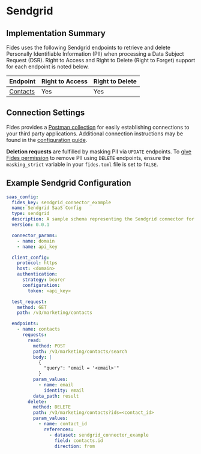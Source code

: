 
# Sendgrid

## Implementation Summary
Fides uses the following Sendgrid endpoints to retrieve and delete Personally Identifiable Information (PII) when processing a Data Subject Request (DSR). Right to Access and Right to Delete (Right to Forget) support for each endpoint is noted below. 

|Endpoint | Right to Access | Right to Delete |
|----|----|----|
|[Contacts](https://docs.sendgrid.com/api-reference/contacts/search-contacts) | Yes | Yes |

## Connection Settings
Fides provides a [Postman collection](../../development/postman/using_postman.md) for easily establishing connections to your third party applications. Additional connection instructions may be found in the [configuration guide](../saas_config.md).

**Deletion requests** are fulfilled by masking PII via `UPDATE` endpoints. To [give Fides permission](../../installation/configuration.md#configuration-variable-reference) to remove PII using `DELETE` endpoints, ensure the `masking_strict` variable in your `fides.toml` file is set to `fALSE`. 

## Example Sendgrid Configuration
```yaml
saas_config:
  fides_key: sendgrid_connector_example
  name: Sendgrid SaaS Config
  type: sendgrid
  description: A sample schema representing the Sendgrid connector for Fides
  version: 0.0.1

  connector_params:
    - name: domain
    - name: api_key

  client_config:
    protocol: https
    host: <domain>
    authentication:
      strategy: bearer
      configuration:
        token: <api_key>

  test_request:
    method: GET
    path: /v3/marketing/contacts

  endpoints:
    - name: contacts
      requests:
        read:
          method: POST
          path: /v3/marketing/contacts/search
          body: |
            {
              "query": "email = '<email>'"
            }
          param_values:
            - name: email
              identity: email
          data_path: result
        delete:
          method: DELETE
          path: /v3/marketing/contacts?ids=<contact_id>
          param_values:
            - name: contact_id
              references:
                - dataset: sendgrid_connector_example
                  field: contacts.id
                  direction: from
```
